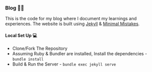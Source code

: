 ### Blog ✍🏼

This is the code for my blog where I document my learnings and experiences. The website is built using [Jekyll](https://jekyllrb.com/) & [Minimal Mistakes](https://mmistakes.github.io/minimal-mistakes/).

#### Local Set Up 💻

* Clone/Fork The Repository
* Assuming Ruby & Bundler are installed, Install the dependencies - `bundle install`
* Build & Run the Server - `bundle exec jekyll serve`
